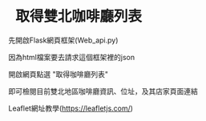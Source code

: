 # ` `**取得雙北咖啡廳列表**
先開啟Flask網頁框架(Web_api.py)

因為html檔案要去請求這個框架裡的json

開啟網頁點選 "取得咖啡廳列表"

即可檢閱目前雙北地區咖啡廳資訊、位址，及其店家頁面連結

Leaflet網址教學(https://leafletjs.com/)